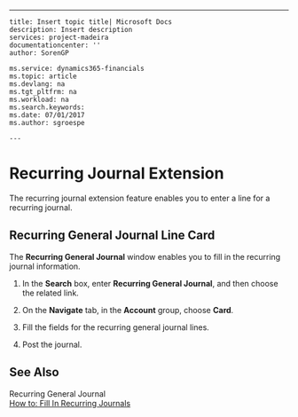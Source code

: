 ---
    title: Insert topic title| Microsoft Docs
    description: Insert description
    services: project-madeira
    documentationcenter: ''
    author: SorenGP

    ms.service: dynamics365-financials
    ms.topic: article
    ms.devlang: na
    ms.tgt_pltfrm: na
    ms.workload: na
    ms.search.keywords:
    ms.date: 07/01/2017
    ms.author: sgroespe

    ---
# Recurring Journal Extension
The recurring journal extension feature enables you to enter a line for a recurring journal.  
  
## Recurring General Journal Line Card  
 The **Recurring General Journal** window enables you to fill in the recurring journal information.  
  
1.  In the **Search** box, enter **Recurring General Journal**, and then choose the related link.  
  
2.  On the **Navigate** tab, in the **Account** group, choose **Card**.  
  
3.  Fill the fields for the recurring general journal lines.  
  
4.  Post the journal.  
  
## See Also  
 Recurring General Journal   
 [How to: Fill In Recurring Journals](../../Finance/how-to-fill-in-recurring-journals.md)